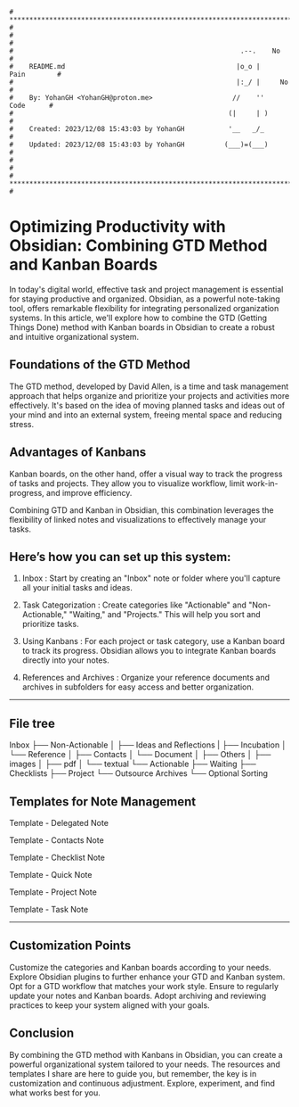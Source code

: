 ```
# **************************************************************************** #
#                                                                              #
#                                                         .--.    No           #
#    README.md                                           |o_o |    Pain        #
#                                                        |:_/ |     No         #
#    By: YohanGH <YohanGH@proton.me>                    //    ''     Code      #
#                                                      (|     | )              #
#    Created: 2023/12/08 15:43:03 by YohanGH           '__   _/_               #
#    Updated: 2023/12/08 15:43:03 by YohanGH          (___)=(___)              #
#                                                                              #
# **************************************************************************** #
```

# Optimizing Productivity with Obsidian: Combining GTD Method and Kanban Boards

In today's digital world, effective task and project management is essential for staying productive and organized. Obsidian, as a powerful note-taking tool, offers remarkable flexibility for integrating personalized organization systems. In this article, we'll explore how to combine the GTD (Getting Things Done) method with Kanban boards in Obsidian to create a robust and intuitive organizational system.

## Foundations of the GTD Method

The GTD method, developed by David Allen, is a time and task management approach that helps organize and prioritize your projects and activities more effectively. It's based on the idea of moving planned tasks and ideas out of your mind and into an external system, freeing mental space and reducing stress.

## Advantages of Kanbans

Kanban boards, on the other hand, offer a visual way to track the progress of tasks and projects. They allow you to visualize workflow, limit work-in-progress, and improve efficiency.

Combining GTD and Kanban in Obsidian, this combination leverages the flexibility of linked notes and visualizations to effectively manage your tasks. 

## Here’s how you can set up this system:

1) Inbox : Start by creating an "Inbox" note or folder where you'll capture all your initial tasks and ideas.

2) Task Categorization : Create categories like "Actionable" and "Non-Actionable," "Waiting," and "Projects." This will help you sort and prioritize tasks.

3) Using Kanbans : For each project or task category, use a Kanban board to track its progress. Obsidian allows you to integrate Kanban boards directly into your notes.

4) References and Archives : Organize your reference documents and archives in subfolders for easy access and better organization.

---

## File tree

Inbox
├── Non-Actionable
│ ├── Ideas and Reflections
| ├── Incubation
│ └── Reference
│ ├── Contacts
│ └── Document
│ ├── Others
│ ├── images
│ ├── pdf
│ └── textual
└── Actionable
├── Waiting
├── Checklists
├── Project
└── Outsource
Archives
└── Optional Sorting

## Templates for Note Management

Template - Delegated Note

Template - Contacts Note

Template - Checklist Note

Template - Quick Note

Template - Project Note

Template - Task Note

---

## Customization Points

Customize the categories and Kanban boards according to your needs.
Explore Obsidian plugins to further enhance your GTD and Kanban system.
Opt for a GTD workflow that matches your work style.
Ensure to regularly update your notes and Kanban boards.
Adopt archiving and reviewing practices to keep your system aligned with your goals.

## Conclusion

By combining the GTD method with Kanbans in Obsidian, you can create a powerful organizational system tailored to your needs. The resources and templates I share are here to guide you, but remember, the key is in customization and continuous adjustment. Explore, experiment, and find what works best for you.


